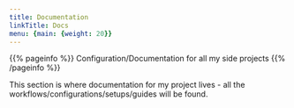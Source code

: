 ```yaml
---
title: Documentation
linkTitle: Docs
menu: {main: {weight: 20}}
---
```


{{% pageinfo %}}
Configuration/Documentation for all my side projects
{{% /pageinfo %}}

This section is where documentation for my project lives - all the 
workflows/configurations/setups/guides will be found.
